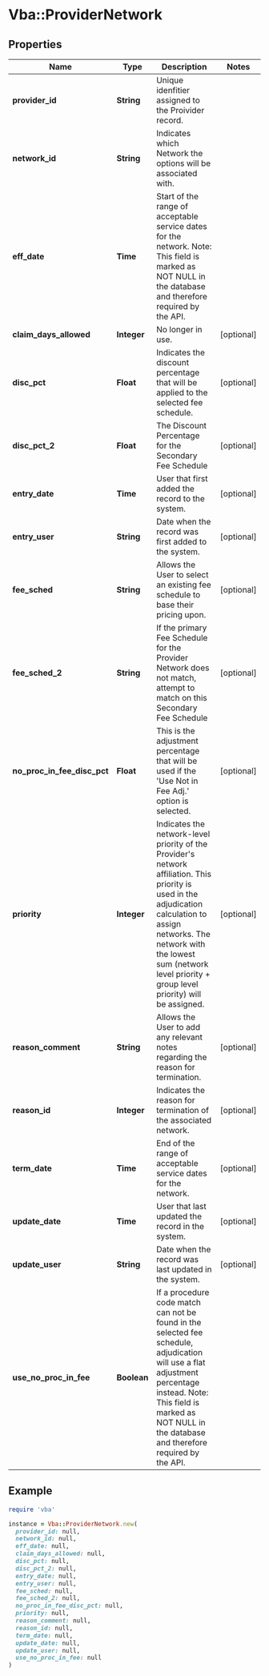 # Vba::ProviderNetwork

## Properties

| Name | Type | Description | Notes |
| ---- | ---- | ----------- | ----- |
| **provider_id** | **String** | Unique idenfitier assigned to the Proivider record. |  |
| **network_id** | **String** | Indicates which Network the options will be associated with. |  |
| **eff_date** | **Time** | Start of the range of acceptable service dates for the network. Note: This field is marked as NOT NULL in the database and therefore required by the API. |  |
| **claim_days_allowed** | **Integer** | No longer in use. | [optional] |
| **disc_pct** | **Float** | Indicates the discount percentage that will be applied to the selected fee schedule. | [optional] |
| **disc_pct_2** | **Float** | The Discount Percentage for the Secondary Fee Schedule | [optional] |
| **entry_date** | **Time** | User that first added the record to the system. | [optional] |
| **entry_user** | **String** | Date when the record was first added to the system. | [optional] |
| **fee_sched** | **String** | Allows the User to select an existing fee schedule to base their pricing upon. | [optional] |
| **fee_sched_2** | **String** | If the primary Fee Schedule for the Provider Network does not match, attempt to match on this Secondary Fee Schedule | [optional] |
| **no_proc_in_fee_disc_pct** | **Float** | This is the adjustment percentage that will be used if the &#39;Use Not in Fee Adj.&#39; option is selected. | [optional] |
| **priority** | **Integer** | Indicates the network-level priority of the Provider&#39;s network affiliation. This priority is used in the adjudication calculation to assign networks. The network with the lowest sum (network level priority + group level priority) will be assigned. | [optional] |
| **reason_comment** | **String** | Allows the User to add any relevant notes regarding the reason for termination. | [optional] |
| **reason_id** | **Integer** | Indicates the reason for termination of the associated network. | [optional] |
| **term_date** | **Time** | End of the range of acceptable service dates for the network. | [optional] |
| **update_date** | **Time** | User that last updated the record in the system. | [optional] |
| **update_user** | **String** | Date when the record was last updated in the system. | [optional] |
| **use_no_proc_in_fee** | **Boolean** | If a procedure code match can not be found in the selected fee schedule, adjudication will use a flat adjustment percentage instead. Note: This field is marked as NOT NULL in the database and therefore required by the API. |  |

## Example

```ruby
require 'vba'

instance = Vba::ProviderNetwork.new(
  provider_id: null,
  network_id: null,
  eff_date: null,
  claim_days_allowed: null,
  disc_pct: null,
  disc_pct_2: null,
  entry_date: null,
  entry_user: null,
  fee_sched: null,
  fee_sched_2: null,
  no_proc_in_fee_disc_pct: null,
  priority: null,
  reason_comment: null,
  reason_id: null,
  term_date: null,
  update_date: null,
  update_user: null,
  use_no_proc_in_fee: null
)
```

